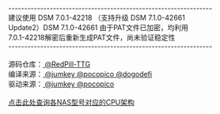 ----------------------------------------------------------------<br>建议使用 DSM 7.0.1-42218 （支持升级 DSM 7.1.0-42661<br>Update2）DSM 7.1.0-42661 由于PAT文件已加密，均利用<br>7.0.1-42218解密后重新生成PAT文件，尚未验证稳定性<br>----------------------------------------------------------------<br><br>源码仓库：<a href="https://github.com/RedPill-TTG/redpill-load"> @RedPill-TTG </a><br>编译来源：<a href="https://github.com/jumkey/redpill-load"> @jumkey </a><a href="https://github.com/pocopico/redpill-load"> @pocopico </a><a href="https://github.com/dogodefi/redpill-load"> @dogodefi </a><br>驱动来源：<a href="https://github.com/jumkey/redpill-load/tree/develop/redpill-misc"> @jumkey </a><a href="https://github.com/pocopico/rp-ext"> @pocopico </a><br><br><a href="https://kb.synology.com/en-me/DSM/tutorial/What_kind_of_CPU_does_my_NAS_have">点击此处查询各NAS型号对应的CPU架构</a>
